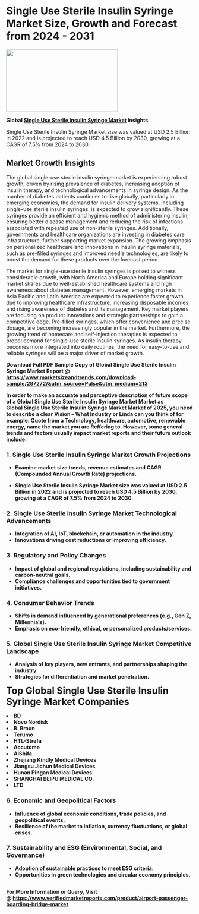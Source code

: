 <H1>Single Use Sterile Insulin Syringe Market Size, Growth and Forecast from 2024 - 2031</H1><img class="aligncenter size-medium wp-image-584254" src="https://thirdeyenews.in/wp-content/uploads/2024/09/Global-Market-Research-300x168.jpeg" alt="" width="300" height="168" /><p><strong>Global&nbsp;<a href="https://www.marketsizeandtrends.com/download-sample/297272/&amp;utm_source=Pulse&amp;utm_medium=213">Single Use Sterile Insulin Syringe Market</a> Insights</strong></p><p>Single Use Sterile Insulin Syringe Market size was valued at USD 2.5 Billion in 2022 and is projected to reach USD 4.5 Billion by 2030, growing at a CAGR of 7.5% from 2024 to 2030.</p><p><h2>Market Growth Insights</h2> <p>The global single-use sterile insulin syringe market is experiencing robust growth, driven by rising prevalence of diabetes, increasing adoption of insulin therapy, and technological advancements in syringe design. As the number of diabetes patients continues to rise globally, particularly in emerging economies, the demand for insulin delivery systems, including single-use sterile insulin syringes, is expected to grow significantly. These syringes provide an efficient and hygienic method of administering insulin, ensuring better disease management and reducing the risk of infections associated with repeated use of non-sterile syringes. Additionally, governments and healthcare organizations are investing in diabetes care infrastructure, further supporting market expansion. The growing emphasis on personalized healthcare and innovations in insulin syringe materials, such as pre-filled syringes and improved needle technologies, are likely to boost the demand for these products over the forecast period.</p> <p><strong></strong></p> <p>The market for single-use sterile insulin syringes is poised to witness considerable growth, with North America and Europe holding significant market shares due to well-established healthcare systems and high awareness about diabetes management. However, emerging markets in Asia Pacific and Latin America are expected to experience faster growth due to improving healthcare infrastructure, increasing disposable incomes, and rising awareness of diabetes and its management. Key market players are focusing on product innovations and strategic partnerships to gain a competitive edge. Pre-filled syringes, which offer convenience and precise dosage, are becoming increasingly popular in the market. Furthermore, the growing trend of homecare and self-injection therapies is expected to propel demand for single-use sterile insulin syringes. As insulin therapy becomes more integrated into daily routines, the need for easy-to-use and reliable syringes will be a major driver of market growth. <p><strong></p><p><span class=""><strong>Download Full PDF Sample Copy of Global Single Use Sterile Insulin Syringe Market Report</strong> @ <a href="https://www.marketsizeandtrends.com/download-sample/297272/&amp;utm_source=Pulse&amp;utm_medium=213" target="_blank">https://www.marketsizeandtrends.com/download-sample/297272/&amp;utm_source=Pulse&amp;utm_medium=213</a></span></p><p>In order to make an accurate and perceptive description of future scope of a Global&nbsp;Single Use Sterile Insulin Syringe Market Market as Global&nbsp;Single Use Sterile Insulin Syringe Market Market of 2025, you need to describe a clear Vision &ndash; What Industry or Linda can you think of for example: Quote from a Technology, healthcare, automotive, renewable energy, name the market you are Reffering to. However, some general trends and factors usually impact market reports and their future outlook include:</p><h3>1.&nbsp;<strong>Single Use Sterile Insulin Syringe Market Growth Projections</strong></h3><ul><li>Examine market size trends, revenue estimates and CAGR (Compounded Annual Growth Rate) projections.</li><li><p>Single Use Sterile Insulin Syringe Market size was valued at USD 2.5 Billion in 2022 and is projected to reach USD 4.5 Billion by 2030, growing at a CAGR of 7.5% from 2024 to 2030.</p></li></ul><h3>2.&nbsp;<strong>Single Use Sterile Insulin Syringe Market Technological Advancements</strong></h3><ul><li>Integration of AI, IoT, blockchain, or automation in the industry.</li><li>Innovations driving cost reductions or improving efficiency.</li></ul><h3>3.&nbsp;<strong>Regulatory and Policy Changes</strong></h3><ul><li>Impact of global and regional regulations, including sustainability and carbon-neutral goals.</li><li>Compliance challenges and opportunities tied to government initiatives.</li></ul><h3>4.&nbsp;<strong>Consumer Behavior Trends</strong></h3><ul><li>Shifts in demand influenced by generational preferences (e.g., Gen Z, Millennials).</li><li>Emphasis on eco-friendly, ethical, or personalized products/services.</li></ul><h3>5.&nbsp;<strong>Global Single Use Sterile Insulin Syringe Market Competitive Landscape</strong></h3><ul><li>Analysis of key players, new entrants, and partnerships shaping the industry.</li><li>Strategies for differentiation and market penetration.</li></ul><p data-pm-slice="1 1 []"><span style="color: inherit; font-family: inherit; font-size: 25px;">Top Global Single Use Sterile Insulin Syringe Market Companies</span></p><div class="" data-test-id=""><p><li>BD</li><li> Novo Nordisk</li><li> B. Braun</li><li> Terumo</li><li> HTL-Strefa</li><li> Accutome</li><li> AlShifa</li><li> Zhejiang Kindly Medical Devices</li><li> Jiangsu Jichun Medical Devices</li><li> Hunan Pingan Medical Devices</li><li> SHANGHAI BEIPU MEDICAL CO.</li><li> LTD</li></p></div><h3>6.&nbsp;<strong>Economic and Geopolitical Factors</strong></h3><ul><li>Influence of global economic conditions, trade policies, and geopolitical events.</li><li>Resilience of the market to inflation, currency fluctuations, or global crises.</li></ul><h3>7.&nbsp;<strong>Sustainability and ESG (Environmental, Social, and Governance)</strong></h3><ul><li>Adoption of sustainable practices to meet ESG criteria.</li><li>Opportunities in green technologies and circular economy principles.</li></ul><h2><strong style="font-size: 14px;">For More Information or Query, Visit @&nbsp;</strong><a style="background-color: #ffffff; font-size: 14px;" href="https://www.marketsizeandtrends.com/report/single-use-sterile-insulin-syringe-market/" target="_blank">https://www.verifiedmarketreports.com/product/airport-passenger-boarding-bridge-market</a></h2>
